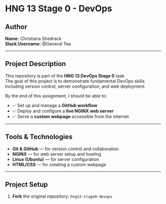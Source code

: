 # HNG 13 Stage 0 - DevOps

## Author
**Name:** Christiana Shedrack  
**Slack Username:** @General Tea

---

## Project Description
This repository is part of the **HNG 13 DevOps Stage 0** task.  
The goal of this project is to demonstrate fundamental DevOps skills including version control, server configuration, and web deployment.

By the end of this assignment, I should be able to:

- ✅ Set up and manage a **GitHub workflow**
- ✅ Deploy and configure a **live NGINX web server**
- ✅ Serve a **custom webpage** accessible from the internet

---

## Tools & Technologies
- **Git & GitHub** — for version control and collaboration  
- **NGINX** — for web server setup and hosting  
- **Linux (Ubuntu)** — for server configuration  
- **HTML/CSS** — for creating a custom webpage  

---

## Project Setup
1. **Fork** the original repository: `hng13-stage0-devops`  

